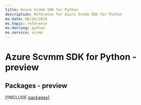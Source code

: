 ```yaml
---
title: Azure Scvmm SDK for Python
description: Reference for Azure Scvmm SDK for Python
ms.date: 08/26/2024
ms.topic: reference
ms.devlang: python
ms.service: scvmm
---
```

# Azure Scvmm SDK for Python - preview
## Packages - preview
[!INCLUDE [packages](scvmm-index.md)]
